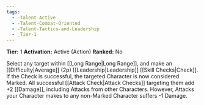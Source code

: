 ```yaml
---
tags:
  - -Talent-Active
  - -Talent-Combat-Oriented
  - -Talent-Tactics-and-Leadership
  - _Tier-1
---
```

**Tier:** 1
**Activation:** Active (Action) 
**Ranked:** No


Select any target within [[Long Range|Long Range]], and make an [[Difficulty|Average]] (2p) [[Leadership|Leadership]] [[Skill Checks|Check]]. If the Check is successful, the targeted Character is now considered Marked. All successful [[Attack Check|Attack Checks]] targeting them add +2 [[Damage]], including Attacks from other Characters. However, Attacks your Character makes to any non-Marked Character suffers -1 Damage.